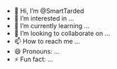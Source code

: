 - 👋 Hi, I’m @SmartTarded
- 👀 I’m interested in ...
- 🌱 I’m currently learning ...
- 💞️ I’m looking to collaborate on ...
- 📫 How to reach me ...
- 😄 Pronouns: ...
- ⚡ Fun fact: ...

<!---
SmartTarded/SmartTarded is a ✨ special ✨ repository because its `README.md` (this file) appears on your GitHub profile.
You can click the Preview link to take a look at your changes.
--->
